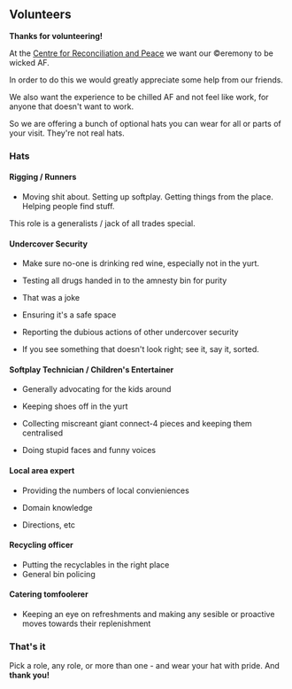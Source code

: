 ## Volunteers

**Thanks for volunteering!**


At the [Centre for Reconciliation and Peace](https://stethelburgas.org/venue-hire/) we want our ©eremony to be wicked AF.

In order to do this we would greatly appreciate some help from our friends.

We also want the experience to be chilled AF and not feel like work, for anyone that doesn't want to work.


So we are offering a bunch of optional hats you can wear for all or parts of your visit. They're not real hats.

### Hats

#### Rigging / Runners

- Moving shit about. Setting up softplay. Getting things from the place. Helping people find stuff.

This role is a generalists / jack of all trades special.

#### Undercover Security

- Make sure no-one is drinking red wine, especially not in the yurt.

- Testing all drugs handed in to the amnesty bin for purity

- That was a joke

- Ensuring it's a safe space

- Reporting the dubious actions of other undercover security

- If you see something that doesn't look right; see it, say it, sorted.


#### Softplay Technician / Children's Entertainer

- Generally advocating for the kids around

- Keeping shoes off in the yurt

- Collecting miscreant giant connect-4 pieces and keeping them centralised

- Doing stupid faces and funny voices

#### Local area expert

- Providing the numbers of local convieniences 

- Domain knowledge

- Directions, etc

#### Recycling officer

- Putting the recyclables in the right place
- General bin policing

#### Catering tomfoolerer

- Keeping an eye on refreshments and making any sesible or proactive moves towards their replenishment


### That's it

Pick a role, any role, or more than one - and wear your hat with pride. And **thank you!**
